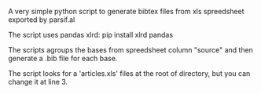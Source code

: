 A very simple python script to generate bibtex files from xls spreedsheet exported by parsif.al

The script uses pandas xlrd: pip install xlrd pandas

The scripts agroups the bases from spreedsheet column "source" and then generate a .bib file for each base.

The script looks for a 'articles.xls' files at the root of directory, but you can change it at line 3.
